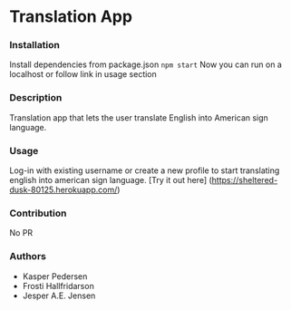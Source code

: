 # Translation App

### Installation
Install dependencies from package.json
`npm start`
Now you can run on a localhost or follow link in usage section
### Description
Translation app that lets the user translate English into American sign language.
### Usage
Log-in with existing username or create a new profile to start translating english into american sign language.
[Try it out here] (https://sheltered-dusk-80125.herokuapp.com/)
### Contribution
No PR
### Authors
- Kasper Pedersen
- Frosti Hallfridarson 
- Jesper A.E. Jensen